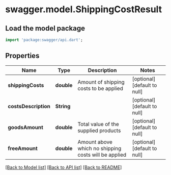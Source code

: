 # swagger.model.ShippingCostResult

## Load the model package
```dart
import 'package:swagger/api.dart';
```

## Properties
Name | Type | Description | Notes
------------ | ------------- | ------------- | -------------
**shippingCosts** | **double** | Amount of shipping costs to be applied | [optional] [default to null]
**costsDescription** | **String** |  | [optional] [default to null]
**goodsAmount** | **double** | Total value of the supplied products | [optional] [default to null]
**freeAmount** | **double** | Amount above which no shipping costs will be applied | [optional] [default to null]

[[Back to Model list]](../README.md#documentation-for-models) [[Back to API list]](../README.md#documentation-for-api-endpoints) [[Back to README]](../README.md)


